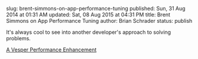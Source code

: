 slug: brent-simmons-on-app-performance-tuning
published: Sun, 31 Aug 2014 at 01:31 AM
updated: Sat, 08 Aug 2015 at 04:31 PM
title: Brent Simmons on App Performance Tuning
author: Brian Schrader
status: publish

It's always cool to see into another developer's approach to solving problems.

[A Vesper Performance Enhancement](http://inessential.com/2014/08/28/a_vesper_performance_enhancement)